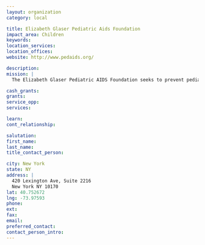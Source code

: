 ```yaml
---
layout: organization
category: local

title: Elizabeth Glaser Pediatric Aids Foundation
impact_area: Children
keywords: 
location_services: 
location_offices: 
website: http://www.pedaids.org/

description: 
mission: |
  The Elizabeth Glaser Pediatric AIDS Foundation seeks to prevent pediatric HIV infection and to eradicate pediatric AIDS through research, advocacy, and prevention and treatment programs.

cash_grants: 
grants: 
service_opp: 
services: 

learn: 
cont_relationship: 

salutation: 
first_name: 
last_name: 
title_contact_person: 

city: New York
state: NY
address: |
  420 Lexington Ave, Suite 2216  
  New York NY 10170
lat: 40.752672
lng: -73.97593
phone: 
ext: 
fax: 
email: 
preferred_contact: 
contact_person_intro: 
---
```

